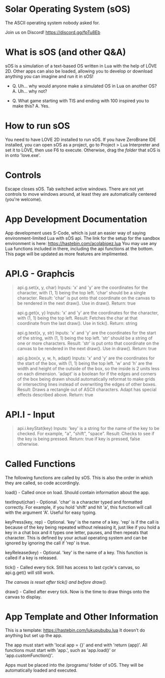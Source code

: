 # Solar Operating System (sOS)
The ASCII operating system nobody asked for.

Join us on Discord! https://discord.gg/fpTu8Eb

# What is sOS (and other Q&A)
sOS is a simulation of a text-based OS written in Lua with the help of LÖVE 2D. Other apps can also be loaded, allowing you to develop or download anything you can imagine and run it in sOS!

* Q. Uh... why would anyone make a simulated OS in Lua on another OS? A. Uh... why not?

* Q. What game starting with TIS and ending with 100 inspired you to make this? A. Yes.

# How to run sOS
You need to have LOVE 2D installed to run sOS. If you have ZeroBrane IDE installed, you can open sOS as a project, go to Project > Lua Interpreter and set it to LOVE, then use F6 to execute. Otherwise, drag the *folder* that sOS is in onto 'love.exe'.

# Controls
Escape closes sOS.
Tab switched active windows.
There are not yet controls to move windows around, at least they are automatically centered (you're welcome).

# App Development Documentation
App development uses S-Code, which is just an easier way of saying environment-limited Lua with sOS api. The link for the setup for the sandbox environment is here: https://hastebin.com/acolabiqez.lua You may use any Lua functions included in there, including the api functions at the bottom. This page will be updated as more features are implimented.

# API.G - Graphcis
> api.g.set(x, y, char)
Inputs: 'x' and 'y' are the coordinates for the character, with (1, 1) being the top left. 'char' should be a single character.
Result: 'char' is put onto that coordinate on the canvas to be rendered in the next draw(). Use in draw().
Return: true

> api.g.get(x, y)
Inputs: 'x' and 'y' are the coordinates for the character, with (1, 1) being the top left.
Result: Fetches the char at that coordinate from the last draw(). Use in tick().
Return: string

> api.g.text(x, y, str)
Inputs: 'x' and 'y' are the coordinates for the start of the string, with (1, 1) being the top left. 'str' should be a string of one or more characters.
Result: 'str' is put onto that coordinate on the canvas to be rendered in the next draw(). Use in draw().
Return: true

> api.g.box(x, y, w, h, adapt)
Inputs: 'x' and 'y' are the coordinates for the start of the box, with (1, 1) being the top left. 'w' and 'h' are the width and height of the outside of the box, so the inside is 2 units less on each dimension. 'adapt' is a boolean for if the edges and corners of the box being drawn should automatically reformat to make grids or intersecting lines instead of overwriting the edges of other boxes.
Result: Draws a rectangle out of ASCII characters. Adapt has special effects described above.
Return: true

# API.I - Input
> api.i.keyStat(key)
Inputs: 'key' is a string for the name of the key to be checked. For example, "a", "shift", "space".
Result: Checks to see if the key is being pressed.
Return: true if key is pressed, false otherwise.

# Called Functions
The following functions are called by sOS. This is also the order in which they are called, so code accordingly.

load() - Called once on load. Should contain information about the app.

textInput(char) - Optional. 'char' is a character typed and formatted correctly. For example, if you hold 'shift' and hit 'a', this function will call with the argument 'A'. Useful for easy typing.

keyPress(key, rep) - Optional. 'key' is the name of a key. 'rep' is if the call is because of the key being repeated without releasing it, just like if you hold a key in a chat box and it types one letter, pauses, and then repeats that character. This is defined by your actual operating system and can be ignored by ignoring the call if 'rep' is true.

keyRelease(key) - Optional. 'key' is the name of a key. This function is called if a key is released.

tick() - Called every tick. Still has access to last cycle's canvas, so api.g.get() will still work.

*The canvas is reset after tick() and before draw().*

draw() - Called after every tick. Now is the time to draw things onto the canvas to display.

# App Template and Other Information

This is a template: https://hastebin.com/lukupububu.lua
It doesn't do anything but set up the app.

The app must start with 'local app = {}' and end with 'return (app)'.
All functions must start with 'app.', such as 'app.load()' or 'app.customFunction()'.

Apps must be placed into the /programs/ folder of sOS. They will be automatically loaded and executed.
